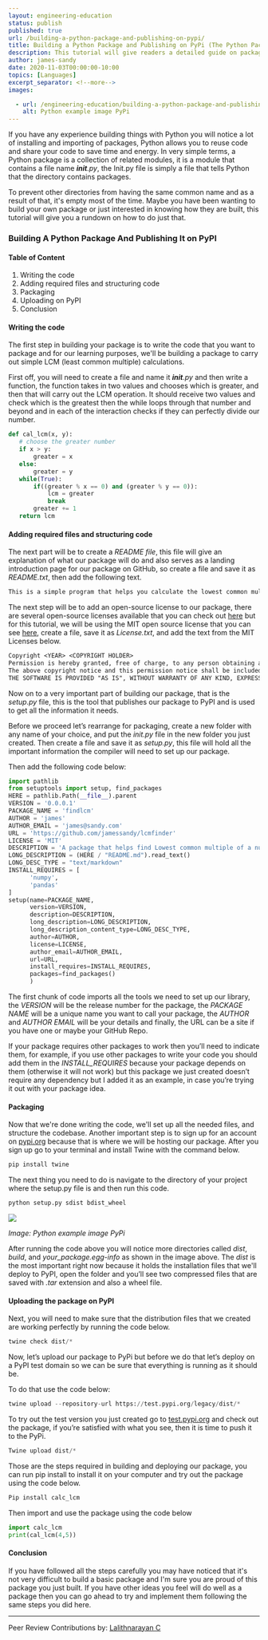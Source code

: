 ```yaml
---
layout: engineering-education
status: publish
published: true
url: /building-a-python-package-and-publishing-on-pypi/
title: Building a Python Package and Publishing on PyPi (The Python Package Index)
description: This tutorial will give readers a detailed guide on packages in Python and how to build one, it will take them through how to write their code, structure it, package it, and finally how to publish it on PyPI for their general python community.
author: james-sandy
date: 2020-11-03T00:00:00-10:00
topics: [Languages]
excerpt_separator: <!--more-->
images:

  - url: /engineering-education/building-a-python-package-and-publishing-on-pypi/hero.jpg
    alt: Python example image PyPi
---
```

If you have any experience building things with Python you will notice a lot of installing and importing of packages, Python allows you to reuse code and share your code to save time and energy. In very simple terms, a Python package is a collection of related modules, it is a module that contains a file name *__init__.py*, the Init.py file is simply a file that tells Python that the directory contains packages.
<!--more-->
To prevent other directories from having the same common name and as a result of that, it's empty most of the time. Maybe you have been wanting to build your own package or just interested in knowing how they are built, this tutorial will give you a rundown on how to do just that.

### Building A Python Package And Publishing It on PyPI
#### Table of Content
1. Writing the code
2. Adding required files and structuring code
3. Packaging
4. Uploading on PyPI
5. Conclusion

#### Writing the code
The first step in building your package is to write the code that you want to package and for our learning purposes, we'll be building a package to carry out simple LCM (least common multiple) calculations.

First off, you will need to create a file and name it *__init__.py* and then write a function, the function takes in two values and chooses which is greater, and then that will carry out the LCM operation. It should receive two values and check which is the greatest then the while loops through that number and beyond and in each of the interaction checks if they can perfectly divide our number.

```python
def cal_lcm(x, y):
   # choose the greater number
   if x > y:
       greater = x
   else:
       greater = y
   while(True):
       if((greater % x == 0) and (greater % y == 0)):
           lcm = greater
           break
       greater += 1
   return lcm
```

#### Adding required files and structuring code
The next part will be to create a *README file*, this file will give an explanation of what our package will do and also serves as a landing introduction page for our package on GitHub, so create a file and save it as *README.txt*, then add the following text.

```txt
This is a simple program that helps you calculate the lowest common multiple of two numbers.
```

The next step will be to add an open-source license to our package, there are several open-source licenses available that you can check out [here]( https://opensource.org/licenses) but for this tutorial, we will be using the MIT open source license that you can see [here](https://opensource.org/licenses/MIT), create a file, save it as *License.txt*, and add the text from the MIT Licenses below.

```txt
Copyright <YEAR> <COPYRIGHT HOLDER>
Permission is hereby granted, free of charge, to any person obtaining a copy of this software and associated documentation files (the "Software"), to deal in the Software without restriction, including without limitation the rights to use, copy, modify, merge, publish, distribute, sublicense, and/or sell copies of the Software, and to permit persons to whom the Software is furnished to do so, subject to the following conditions:
The above copyright notice and this permission notice shall be included in all copies or substantial portions of the Software.
THE SOFTWARE IS PROVIDED "AS IS", WITHOUT WARRANTY OF ANY KIND, EXPRESS OR IMPLIED, INCLUDING BUT NOT LIMITED TO THE WARRANTIES OF MERCHANTABILITY, FITNESS FOR A PARTICULAR PURPOSE AND NONINFRINGEMENT. IN NO EVENT SHALL THE AUTHORS OR COPYRIGHT HOLDERS BE LIABLE FOR ANY CLAIM, DAMAGES OR OTHER LIABILITY, WHETHER IN AN ACTION OF CONTRACT, TORT OR OTHERWISE, ARISING FROM, OUT OF OR IN CONNECTION WITH THE SOFTWARE OR THE USE OR OTHER DEALINGS IN THE SOFTWARE.
```

Now on to a very important part of building our package, that is the *setup.py* file, this is the tool that publishes our package to PyPI and is used to get all the information it needs.

Before we proceed let’s rearrange for packaging, create a new folder with any name of your choice, and put the *init.py* file in the new folder you just created. Then create a file and save it as *setup.py*, this file will hold all the important information the compiler will need to set up our package.

Then add the following code below:

```python
import pathlib
from setuptools import setup, find_packages
HERE = pathlib.Path(__file__).parent
VERSION = '0.0.0.1'
PACKAGE_NAME = 'findlcm'
AUTHOR = 'james'
AUTHOR_EMAIL = 'james@sandy.com'
URL = 'https://github.com/jamessandy/lcmfinder'
LICENSE = 'MIT'
DESCRIPTION = 'A package that helps find Lowest common multiple of a number'
LONG_DESCRIPTION = (HERE / "README.md").read_text()
LONG_DESC_TYPE = "text/markdown"
INSTALL_REQUIRES = [
      'numpy',
      'pandas'
]
setup(name=PACKAGE_NAME,
      version=VERSION,
      description=DESCRIPTION,
      long_description=LONG_DESCRIPTION,
      long_description_content_type=LONG_DESC_TYPE,
      author=AUTHOR,
      license=LICENSE,
      author_email=AUTHOR_EMAIL,
      url=URL,
      install_requires=INSTALL_REQUIRES,
      packages=find_packages()
      )
```

The first chunk of code imports all the tools we need to set up our library, the *VERSION* will be the release number for the package, the *PACKAGE NAME* will be a unique name you want to call your package, the *AUTHOR* and *AUTHOR EMAIL* will be your details and finally, the URL can be a site if you have one or maybe your GitHub Repo.

If your package requires other packages to work then you’ll need to indicate them, for example, if you use other packages to write your code you should add them in the *INSTALL_REQUIRES* because your package depends on them (otherwise it will not work) but this package we just created doesn’t require any dependency but I added it as an example, in case you’re trying it out with your package idea.

#### Packaging
Now that we're done writing the code, we'll set up all the needed files, and structure the codebase. Another important step is to sign up for an account on [pypi.org](pypi.org) because that is where we will be hosting our package. After you sign up go to your terminal and install Twine with the command below.

```python
pip install twine
```

The next thing you need to do is navigate to the directory of your project where the setup.py file is and then run this code.

```python
python setup.py sdist bdist_wheel
```

![](/engineering-education/building-a-python-package-and-publishing-on-pypi/img.jpg)

*Image: Python example image PyPi*

After running the code above you will notice more directories called *dist*, *build*, and *your_package.egg-info* as shown in the image above. The *dist* is the most important right now because it holds the installation files that we'll deploy to PyPI, open the folder and you’ll see two compressed files that are saved with *.tar* extension and also a wheel file.

#### Uploading the package on PyPI
Next, you will need to make sure that the distribution files that we created are working perfectly by running the code below.

```python
twine check dist/*
```

Now, let’s upload our package to PyPi but before we do that let’s deploy on a PyPI test domain so we can be sure that everything is running as it should be.

To do that use the code below:

```python
twine upload --repository-url https://test.pypi.org/legacy/dist/*
```

To try out the test version you just created go to [test.pypi.org](https://test.pypi.org/) and check out the package, if you’re satisfied with what you see, then it is time to push it to the PyPi.

```python
Twine upload dist/*
```

Those are the steps required in building and deploying our package, you can run pip install <package name> to install it on your computer and try out the package using the code below.

```python
Pip install calc_lcm
```

Then import and use the package using the code below

```python
import calc_lcm
print(cal_lcm(4,5))
```

#### Conclusion
If you have followed all the steps carefully you may have noticed that it's not very difficult to build a basic package and I'm sure you are proud of this package you just built. If you have other ideas you feel will do well as a package then you can go ahead to try and implement them following the same steps you did here.

---
Peer Review Contributions by: [Lalithnarayan C](/engineering-education/authors/lalithnarayan-c/)
